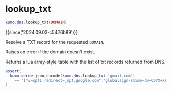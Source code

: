 # lookup_txt

```lua
kumo.dns.lookup_txt(DOMAIN)
```

{{since('2024.09.02-c5476b89')}}

Resolve a TXT record for the requested `DOMAIN`.

Raises an error if the domain doesn't exist.

Returns a lua array-style table with the list of txt records returned from DNS.

```lua
assert(
  kumo.serde.json_encode(kumo.dns.lookup_txt 'gmail.com')
    == '["v=spf1 redirect=_spf.google.com","globalsign-smime-dv=CDYX+XFHUw2wml6/Gb8+59BsH31KzUr6c1l2BPvqKX8="]'
)
```
